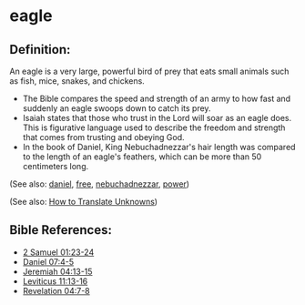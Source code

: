 # eagle #

## Definition: ##

An eagle is a very large, powerful bird of prey that eats small animals such as fish, mice, snakes, and chickens.

* The Bible compares the speed and strength of an army to how fast and suddenly an eagle swoops down to catch its prey.
* Isaiah states that those who trust in the Lord will soar as an eagle does. This is figurative language used to describe the freedom and strength that comes from trusting and obeying God.
* In the book of Daniel, King Nebuchadnezzar's hair length was compared to the length of an eagle's feathers, which can be more than 50 centimeters long.

(See also: [daniel](../other/daniel.md), [free](../kt/free.md), [nebuchadnezzar](../other/nebuchadnezzar.md), [power](../kt/power.md))

(See also: [How to Translate Unknowns](https://git.door43.org/Door43/en-ta-translate-vol1/src/master/content/translate_unknown.md))

## Bible References: ##

* [2 Samuel 01:23-24](https://door43.org/en/bible/notes/2sa/01/23)
* [Daniel 07:4-5](https://door43.org/en/bible/notes/dan/07/04)
* [Jeremiah 04:13-15](https://door43.org/en/bible/notes/jer/04/13)
* [Leviticus 11:13-16](https://door43.org/en/bible/notes/lev/11/13)
* [Revelation 04:7-8](https://door43.org/en/bible/notes/rev/04/07)

